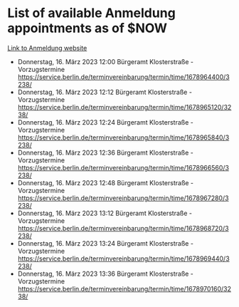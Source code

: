 # List of available Anmeldung appointments as of $NOW
[Link to Anmeldung website](https://service.berlin.de/terminvereinbarung/termin/tag.php?termin=1&anliegen[]=120686&dienstleisterlist=122210,122217,327316,122219,327312,122227,327314,122231,327346,122243,327348,122254,122252,329742,122260,329745,122262,329748,122271,327278,122273,327274,122277,327276,330436,122280,327294,122282,327290,122284,327292,122291,327270,122285,327266,122286,327264,122296,327268,150230,329760,122297,327286,122294,327284,122312,329763,122314,329775,122304,327330,122311,327334,122309,327332,317869,122281,327352,122279,329772,122283,122276,327324,122274,327326,122267,329766,122246,327318,122251,327320,122257,327322,122208,327298,122226,327300&herkunft=http%3A%2F%2Fservice.berlin.de%2Fdienstleistung%2F120686%2F)
- Donnerstag, 16. März 2023 12:00 Bürgeramt Klosterstraße - Vorzugstermine https://service.berlin.de/terminvereinbarung/termin/time/1678964400/3238/
- Donnerstag, 16. März 2023 12:12 Bürgeramt Klosterstraße - Vorzugstermine https://service.berlin.de/terminvereinbarung/termin/time/1678965120/3238/
- Donnerstag, 16. März 2023 12:24 Bürgeramt Klosterstraße - Vorzugstermine https://service.berlin.de/terminvereinbarung/termin/time/1678965840/3238/
- Donnerstag, 16. März 2023 12:36 Bürgeramt Klosterstraße - Vorzugstermine https://service.berlin.de/terminvereinbarung/termin/time/1678966560/3238/
- Donnerstag, 16. März 2023 12:48 Bürgeramt Klosterstraße - Vorzugstermine https://service.berlin.de/terminvereinbarung/termin/time/1678967280/3238/
- Donnerstag, 16. März 2023 13:12 Bürgeramt Klosterstraße - Vorzugstermine https://service.berlin.de/terminvereinbarung/termin/time/1678968720/3238/
- Donnerstag, 16. März 2023 13:24 Bürgeramt Klosterstraße - Vorzugstermine https://service.berlin.de/terminvereinbarung/termin/time/1678969440/3238/
- Donnerstag, 16. März 2023 13:36 Bürgeramt Klosterstraße - Vorzugstermine https://service.berlin.de/terminvereinbarung/termin/time/1678970160/3238/

